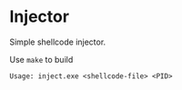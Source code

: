 # Injector
Simple shellcode injector.
 
Use ```make``` to build

```Usage: inject.exe <shellcode-file> <PID>```
